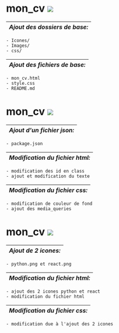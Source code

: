 # mon_cv ![](https://img.shields.io/badge/Version-V1.0-rgb(41%2C%20241%2C%2057))
|*Ajout des dossiers de base:*|
|-|
    - Icones/
    - Images/
    - css/
|*Ajout des fichiers de base:*|
|-|
    - mon_cv.html
    - style.css
    - README.md

# mon_cv ![](https://img.shields.io/badge/Version-V2.0-rgb(41%2C%20241%2C%2057))
|*Ajout d'un fichier json:*|
|-|
    - package.json 
|*Modification du fichier html:*|
|-|
    - modification des id en class
    - ajout et modification du texte
|*Modification du fichier css:*|
|-|
    - modification de couleur de fond
    - ajout des media_queries

# mon_cv ![](https://img.shields.io/badge/Version-V3.0-rgb(41%2C%20241%2C%2057))
|*Ajout de 2 icones:*|
|-|
    - python.png et react.png
|*Modification du fichier html:*|
|-|
    - ajout des 2 icones python et react
    - modification du fichier html
|*Modification du fichier css:*|
|-|
    - modification due à l'ajout des 2 icones
    